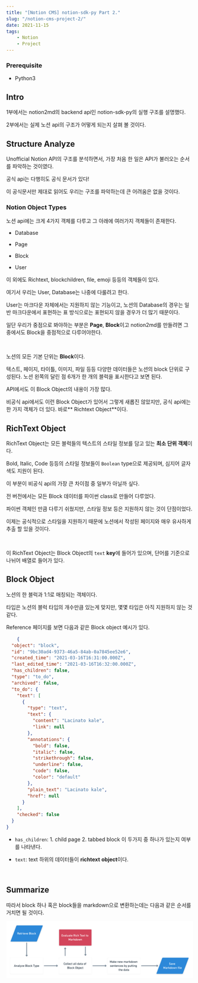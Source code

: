 ```yaml
---
title: "[Notion CMS] notion-sdk-py Part 2."
slug: "/notion-cms-project-2/"
date: 2021-11-15
tags: 
    - Notion
    - Project
---
```

### Prerequisite

- Python3

## Intro

1부에서는 notion2md의 backend api인 notion-sdk-py의 실행 구조를 설명했다. 

2부에서는 실제 노션 api의 구조가 어떻게 되는지 살펴 볼 것이다.

## Structure Analyze

Unofficial Notion API의 구조를 분석하면서, 가장 처음 한 일은 API가 불러오는 순서를 파악하는 것이였다. 

공식 api는 다행히도 공식 문서가 있다! 

이 공식문서만 제대로 읽어도 우리는 구조를 파악하는데 큰 어려움은 없을 것이다.

### Notion Object Types

노션 api에는 크게 4가지 객체를 다루고 그 아래에 여러가지 객체들이 존재한다.

- Database

- Page

- Block

- User

이 외에도 Richtext, blockchildren, file, emoji 등등의 객체들이 있다.

여기서 우리는 User, Database는 나중에 다룰려고 한다. 

User는 마크다운 자체에서는 지원하지 않는 기능이고, 노션의 Database의 경우는 일반 마크다운에서 표현하는 표 방식으로는 표현되지 않을 경우가 더 많기 때문이다.

일단 우리가 중점으로 봐야하는 부분은 **Page**, **Block**이고 notion2md를 만들려면 그 중에서도 Block을 중점적으로 다루어야한다.

<br/>

노션의 모든 기본 단위는 **Block**이다. 

텍스트, 페이지, 타이틀, 이미지, 파일 등등 다양한 데이터들은 노션의 block 단위로 구성된다. 노션 왼쪽의 달린 점 6개가 한 개의 블럭을 표시한다고 보면 된다. 

API에서도 이 Block Object의 내용이 가장 많다.

비공식 api에서도 이런 Block Object가 있어서 그렇게 새롭진 않았지만, 공식 api에는 한 가지 객체가 더 있다. 바로** Richtext Object**이다.

## RichText Object

RichText Object는 모든 블럭들의 텍스트의 스타일 정보를 담고 있는 **최소 단위 객체**이다. 

Bold, Italic, Code 등등의 스타일 정보들이 `Boolean` type으로 제공되며, 심지어 글자 색도 지원이 된다. 

이 부분이 비공식 api의 가장 큰 차이점 중 일부가 아닐까 싶다.

전 버전에서는 모든 Block 데이터를 파이썬 class로 만들어 다루었다.

파이썬 객체인 만큼 다루기 쉬웠지만, 스타일 정보 등은 지원하지 않는 것이 단점이었다.

이제는 공식적으로 스타일을 지원하기 때문에 노션에서 작성된 페이지와 매우 유사하게 추출 할 있을 것이다.

<br/>

이 RichText Object는 Block Object의 `text` **key**에 들어가 있으며, 단어를 기준으로 나뉘어 배열로 들어가 있다.

## Block Object

노션의 한 블럭과 1:1로 매칭되는 객체이다.

타입은 노션의 블럭 타입의 개수만큼 있는게 맞지만, 몇몇 타입은 아직 지원하지 않는 것 같다.

Reference 페이지를 보면 다음과 같은 Block object 예시가 있다.

```json
	{
  "object": "block",
  "id": "9bc30ad4-9373-46a5-84ab-0a7845ee52e6",
  "created_time": "2021-03-16T16:31:00.000Z",
  "last_edited_time": "2021-03-16T16:32:00.000Z",
  "has_children": false,
  "type": "to_do",
  "archived": false,
  "to_do": {
    "text": [
      {
        "type": "text",
        "text": {
          "content": "Lacinato kale",
          "link": null
        },
        "annotations": {
          "bold": false,
          "italic": false,
          "strikethrough": false,
          "underline": false,
          "code": false,
          "color": "default"
        },
        "plain_text": "Lacinato kale",
        "href": null
      }
    ],
    "checked": false
  }
}
```

- `has_children`: 1. child page 2. tabbed block 이 두가지 중 하나가 있는지 여부를 나타낸다.

- `text`: text 하위의 데이터들이 **richtext** **object**이다.

<br/>

## Summarize

따라서 block 하나 혹은 block들을 markdown으로 변환하는데는 다음과 같은 순서를 거치면 될 것이다.

![flowcart](flowcart.png)